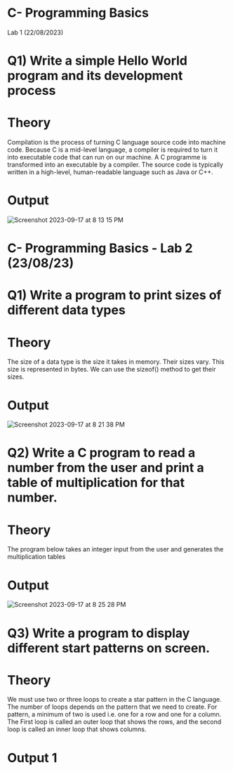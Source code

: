 # C- Programming Basics
Lab 1 (22/08/2023)
# Q1) Write a simple Hello World program and its development process
# Theory
Compilation is the process of turning C language source code into machine code. Because C is a mid-level language, a compiler is required to turn it into executable code that can run on our machine. A C programme is transformed into an executable by a compiler. The source code is typically written in a high-level, human-readable language such as Java or C++.
# Output
![Screenshot 2023-09-17 at 8 13 15 PM](https://github.com/shrutitalyan/c-programs2/assets/143024392/d54e7bb6-51d2-40bf-9d77-4d1cc9e498b4)
# C- Programming Basics - Lab 2 (23/08/23)
# Q1) Write a program to print sizes of different data types
# Theory 
The size of a data type is the size it takes in memory. Their sizes vary. This size is represented in bytes. We can use the sizeof() method to get their sizes.
# Output
![Screenshot 2023-09-17 at 8 21 38 PM](https://github.com/shrutitalyan/c-programs2/assets/143024392/a1a67545-f2ce-44ae-951e-72f62f9cb263)
# Q2) Write a C program to read a number from the user and print a table of multiplication for that number.
# Theory
The program below takes an integer input from the user and generates the multiplication tables
# Output 

![Screenshot 2023-09-17 at 8 25 28 PM](https://github.com/shrutitalyan/c-programs2/assets/143024392/7d851c86-21ed-43cf-8f36-1606a44756d4)

# Q3) Write a program to display different start patterns on screen.
# Theory 
We must use two or three loops to create a star pattern in the C language. The number of loops depends on the pattern that we need to create. For pattern, a minimum of two is used i.e. one for a row and one for a column. The First loop is called an outer loop that shows the rows, and the second loop is called an inner loop that shows columns.
# Output 1






